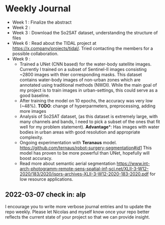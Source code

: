 # Weekly Journal

- Week 1 : Finalize the abstract
- Week 2 :
- Week 3 : Download the So2SAT dataset, understanding the structure of files
- Week 6 : Read about the TIDAL project at https://x.company/projects/tidal/. Tried contacting the members for a possible collaboration.
- Week 9 : 
  - Trained a UNet (CNN based) for the water-body satellite images. Currently I trained on a subset of Sentinel-II images consisting ~2800 images with thier corresponding masks. This dataset contains water-body images of non-urban zones which are annotated using traditional methods (NWDI). While the main goal of my project is to train images in urban-settings, this could serve as a good baseline.
  - After training the model on 10 epochs, the accuracy was very low (~48%). **TODO**: change of hyperparmeters, preprocessing, adding more images  
  - Analysis of So2SAT dataset, (as this dataset is extremely large, with many channels and bands, I need to pick a subset of the ones that fit well for my problem statement). **Advantage***: Has images with water bodies in urban areas with good resolution and appropriate complexity. 
  -  Ongoing experimentation with **Teranaus** model. https://github.com/ternaus/robot-surgery-segmentation#id1 This model has proven to be more powerful than UNet, hopefully will boost accuracy.
  -  Read more about semantic aerial segmentation https://www.int-arch-photogramm-remote-sens-spatial-inf-sci.net/XLII-3-W12-2020/183/2020/isprs-archives-XLII-3-W12-2020-183-2020.pdf for low resource applications.

## 2022-03-07 check in: alp

I encourage you to write more verbose journal entries and to update the repo weekly. Please let Nicolas and myself know once your repo better reflects the current state of your project so that we can provide insight.
